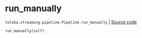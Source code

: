 # run_manually
`toloka.streaming.pipeline.Pipeline.run_manually` | [Source code](https://github.com/Toloka/toloka-kit/blob/v1.2.3/src/streaming/pipeline.py#L294)

```python
run_manually(self)
```

